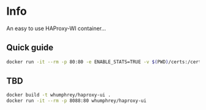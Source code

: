 # Info

An easy to use HAProxy-WI container...

## Quick guide

```bash
docker run -it --rm -p 80:80 -e ENABLE_STATS=TRUE -v $(PWD)/certs:/certs whumphrey/haproxy-ui
```

## TBD

```bash
docker build -t whumphrey/haproxy-ui .
docker run -it --rm -p 8088:80 whumphrey/haproxy-ui
```
